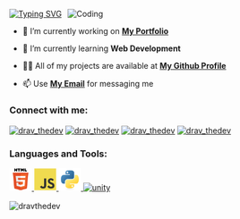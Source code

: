 [![Typing SVG](https://readme-typing-svg.herokuapp.com?duration=4500&color=07BE03&background=FFFFFF00&center=true&vCenter=true&lines=discord.js+developer;Beginner+three.js+developer;Intermediate+python+developer)](https://git.io/typing-svg)
<img align="right" alt="Coding" width="400" src="https://cdn.dribbble.com/users/1059583/screenshots/4171367/media/34e69eb61a7bd8dea1c957a8b82605a7.gif">

- 🔭 I’m currently working on [**My Portfolio**](https://github.com/DravTheDev/DravTheDev.github.io)

- 🌱 I’m currently learning **Web Development**

- 👨‍💻 All of my projects are available at [**My Github Profile**](https://github.com/DravTheDev)

- 📫 Use [**My Email**](dravthedev@gmail.com) for messaging me

<h3 align="left">Connect with me:</h3>
<p align="left">
<a href="https://twitter.com/drav_thedev" target="blank"><img align="center" src="https://raw.githubusercontent.com/rahuldkjain/github-profile-readme-generator/master/src/images/icons/Social/twitter.svg" alt="drav_thedev" height="30" width="40" /></a>
<a href="https://stackoverflow.com/users/17588114/drav-thedev" target="blank"><img align="center" src="https://raw.githubusercontent.com/rahuldkjain/github-profile-readme-generator/master/src/images/icons/Social/stack-overflow.svg" alt="drav_thedev" height="30" width="40" /></a>
<a href="https://instagram.com/drav_thedev" target="blank"><img align="center" src="https://raw.githubusercontent.com/rahuldkjain/github-profile-readme-generator/master/src/images/icons/Social/instagram.svg" alt="drav_thedev" height="30" width="40" /></a>
<a href="https://youtube.com/channel/UCJk1eP9oGH8ZQxUXJ4Zj-fw" target="blank"><img align="center" src="https://raw.githubusercontent.com/rahuldkjain/github-profile-readme-generator/master/src/images/icons/Social/youtube.svg" alt="drav_thedev" height="30" width="40" /></a>
</p>

<h3 align="left">Languages and Tools:</h3>
<p align="left"> <a href="https://www.w3.org/html/" target="_blank" rel="noreferrer"> <img src="https://raw.githubusercontent.com/devicons/devicon/master/icons/html5/html5-original-wordmark.svg" alt="html5" width="40" height="40"/> </a> <a href="https://developer.mozilla.org/en-US/docs/Web/JavaScript" target="_blank" rel="noreferrer"> <img src="https://raw.githubusercontent.com/devicons/devicon/master/icons/javascript/javascript-original.svg" alt="javascript" width="40" height="40"/> </a> <a href="https://www.python.org" target="_blank" rel="noreferrer"> <img src="https://raw.githubusercontent.com/devicons/devicon/master/icons/python/python-original.svg" alt="python" width="40" height="40"/> </a> <a href="https://unity.com/" target="_blank" rel="noreferrer"> <img src="https://www.vectorlogo.zone/logos/unity3d/unity3d-icon.svg" alt="unity" width="40" height="40"/> </a> </p>

<p><img align="center" src="https://github-readme-streak-stats.herokuapp.com/?user=dravthedev&" alt="dravthedev" /></p>
